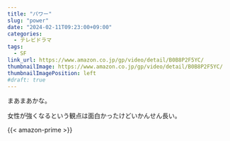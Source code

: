 ```yaml
---
title: "パワー"
slug: "power"
date: "2024-02-11T09:23:00+09:00"
categories:
  - テレビドラマ
tags:
  - SF
link_url: https://www.amazon.co.jp/gp/video/detail/B0B8P2F5YC/
thumbnailImage: https://www.amazon.co.jp/gp/video/detail/B0B8P2F5YC/
thumbnailImagePosition: left
#draft: true
---
```

まあまあかな。
<!--more-->
女性が強くなるという観点は面白かったけどいかんせん長い。

{{< amazon-prime >}}
